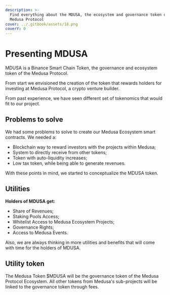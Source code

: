 ```yaml
---
description: >-
  Find everything about the MDUSA, the ecosystem and governance token of the
  Medusa Protocol
cover: ../.gitbook/assets/18.png
coverY: 0
---
```


# Presenting MDUSA

MDUSA is a Binance Smart Chain Token, the governance and ecosystem token of the Medusa Protocol.&#x20;

From start we envisioned the creation of the token that rewards holders for investing at Medusa Protocol, a crypto venture builder.&#x20;

From past experience, we have seen different set of tokenomics that would fit to our project.

## Problems to solve

We had some problems to solve to create our Medusa Ecosystem smart contracts. We needed a:

* Blockchain way to reward investors with the projects within Medusa;
* System to directly receive from other tokens;
* Token with auto-liquidity increases;
* Low tax token, while being able to generate revenues.

With these points in mind, we started to conceptualize the MDUSA token.&#x20;

## Utilities

**Holders of MDUSA get:**

* Share of Revenues;
* Staking Pools Access;
* Whitelist Access to Medusa Ecosystem Projects;
* Governance Rights;
* Access to Medusa Events.

Also, we are always thinking in more utilities and benefits that will come with time for the holders of MDUSA.

## Utility token

The Medusa Token $MDUSA will be the governance token of the Medusa Protocol Ecosystem. All other tokens from Medusa's sub-projects will be linked to the governance token through fees.
